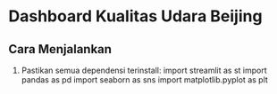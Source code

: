 # Dashboard Kualitas Udara Beijing
    
## Cara Menjalankan

1. Pastikan semua dependensi terinstall:
import streamlit as st
import pandas as pd
import seaborn as sns
import matplotlib.pyplot as plt
